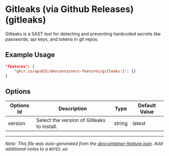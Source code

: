 

# Gitleaks (via Github Releases) (gitleaks)

Gitleaks is a SAST tool for detecting and preventing hardcoded secrets like passwords, api keys, and tokens in git repos.

## Example Usage

```json
"features": {
    "ghcr.io/aps831/devcontainers-features/gitleaks:1": {}
}
```

## Options

| Options Id | Description | Type | Default Value |
|-----|-----|-----|-----|
| version | Select the version of Gitleaks to install. | string | latest |



---

_Note: This file was auto-generated from the [devcontainer-feature.json](https://github.com/aps831/devcontainers-features/blob/main/src/gitleaks/devcontainer-feature.json).  Add additional notes to a `NOTES.md`._
